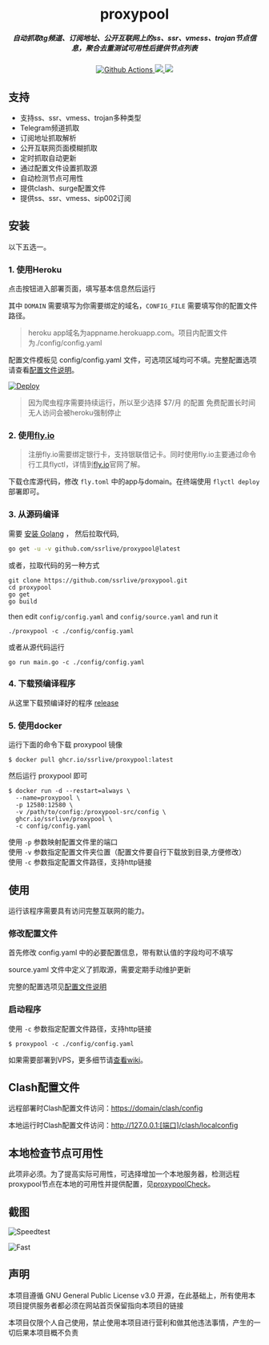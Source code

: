 <h1 align="center">
  <br>proxypool<br>
</h1>

<h5 align="center">自动抓取tg频道、订阅地址、公开互联网上的ss、ssr、vmess、trojan节点信息，聚合去重测试可用性后提供节点列表</h5>

<p align="center">
  <a href="https://github.com/ssrlive/proxypool/actions">
    <img src="https://img.shields.io/github/workflow/status/zu1k/proxypool/Go?style=flat-square" alt="Github Actions">
  </a>
  <a href="https://goreportcard.com/report/github.com/ssrlive/proxypool">
    <img src="https://goreportcard.com/badge/github.com/ssrlive/proxypool?style=flat-square">
  </a>
  <a href="https://github.com/ssrlive/proxypool/releases">
    <img src="https://img.shields.io/github/release/zu1k/proxypool/all.svg?style=flat-square">
  </a>
</p>

## 支持

- 支持ss、ssr、vmess、trojan多种类型
- Telegram频道抓取
- 订阅地址抓取解析
- 公开互联网页面模糊抓取
- 定时抓取自动更新
- 通过配置文件设置抓取源
- 自动检测节点可用性
- 提供clash、surge配置文件
- 提供ss、ssr、vmess、sip002订阅

## 安装

以下五选一。

### 1. 使用Heroku

点击按钮进入部署页面，填写基本信息然后运行

其中 `DOMAIN` 需要填写为你需要绑定的域名，`CONFIG_FILE` 需要填写你的配置文件路径。

> heroku app域名为appname.herokuapp.com。项目内配置文件为./config/config.yaml

配置文件模板见 config/config.yaml 文件，可选项区域均可不填。完整配置选项请查看[配置文件说明](https://github.com/ssrlive/proxypool/wiki/%E9%85%8D%E7%BD%AE%E6%96%87%E4%BB%B6%E8%AF%B4%E6%98%8E)。

[![Deploy](https://www.herokucdn.com/deploy/button.svg)](https://heroku.com/deploy)

> 因为爬虫程序需要持续运行，所以至少选择 $7/月 的配置
> 免费配置长时间无人访问会被heroku强制停止

### 2. 使用[fly.io](https://fly.io)

> 注册fly.io需要绑定银行卡，支持银联借记卡。同时使用fly.io主要通过命令行工具flyctl，详情到[fly.io](https://fly.io)官网了解。

下载仓库源代码，修改 `fly.toml` 中的app与domain。在终端使用 `flyctl deploy` 部署即可。

### 3. 从源码编译

需要 [安装 Golang](https://golang.org/doc/install) ， 然后拉取代码,

```bash
go get -u -v github.com/ssrlive/proxypool@latest
```

或者，拉取代码的另一种方式 
```
git clone https://github.com/ssrlive/proxypool.git
cd proxypool
go get
go build
```
then edit `config/config.yaml` and `config/source.yaml` and run it
```
./proxypool -c ./config/config.yaml
```
或者从源代码运行
```
go run main.go -c ./config/config.yaml
```

### 4. 下载预编译程序

从这里下载预编译好的程序 [release](https://github.com/ssrlive/proxypool/releases)

### 5. 使用docker

运行下面的命令下载 proxypool 镜像

```shell
$ docker pull ghcr.io/ssrlive/proxypool:latest
```

然后运行 proxypool 即可

```shell
$ docker run -d --restart=always \
  --name=proxypool \
  -p 12580:12580 \
  -v /path/to/config:/proxypool-src/config \
  ghcr.io/ssrlive/proxypool \
  -c config/config.yaml
```

使用 `-p` 参数映射配置文件里的端口  
使用 `-v` 参数指定配置文件夹位置（配置文件要自行下载放到目录,方便修改）  
使用 `-c` 参数指定配置文件路径，支持http链接

## 使用

运行该程序需要具有访问完整互联网的能力。

### 修改配置文件

首先修改 config.yaml 中的必要配置信息，带有默认值的字段均可不填写

source.yaml 文件中定义了抓取源，需要定期手动维护更新

完整的配置选项见[配置文件说明](https://github.com/ssrlive/proxypool/wiki/%E9%85%8D%E7%BD%AE%E6%96%87%E4%BB%B6%E8%AF%B4%E6%98%8E)

### 启动程序

使用 `-c` 参数指定配置文件路径，支持http链接

```shell
$ proxypool -c ./config/config.yaml
```

如果需要部署到VPS，更多细节请[查看wiki](https://github.com/ssrlive/proxypool/wiki/%E9%83%A8%E7%BD%B2%E5%88%B0VPS-Step-by-Step)。

## Clash配置文件

远程部署时Clash配置文件访问：<https://domain/clash/config>

本地运行时Clash配置文件访问：<http://127.0.0.1:[端口]/clash/localconfig>

## 本地检查节点可用性

此项非必须。为了提高实际可用性，可选择增加一个本地服务器，检测远程proxypool节点在本地的可用性并提供配置，见[proxypoolCheck](https://github.com/ssrlive/proxypoolCheck)。

## 截图

![Speedtest](docs/speedtest.png)

![Fast](docs/fast.png)

## 声明

本项目遵循 GNU General Public License v3.0 开源，在此基础上，所有使用本项目提供服务者都必须在网站首页保留指向本项目的链接

本项目仅限个人自己使用，禁止使用本项目进行营利和做其他违法事情，产生的一切后果本项目概不负责

